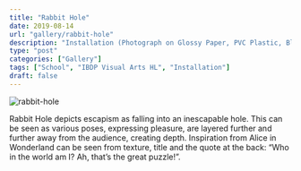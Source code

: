 ```yaml
---
title: "Rabbit Hole"
date: 2019-08-14
url: "gallery/rabbit-hole"
description: "Installation (Photograph on Glossy Paper, PVC Plastic, Black Foam Board); 39.5(W) x 39.5(H) x 9(D) cm"
type: "post"
categories: ["Gallery"]
tags: ["School", "IBDP Visual Arts HL", "Installation"]
draft: false
---
```


![rabbit-hole](/images/post/VA/rabbit-hole.jpg)

Rabbit Hole depicts escapism as falling into an inescapable hole. This can be seen as various poses, expressing pleasure, are layered further and further away from the audience, creating depth. Inspiration from Alice in Wonderland can be seen from texture, title and the quote at the back: “Who in the world am I? Ah, that’s the great puzzle!”.
